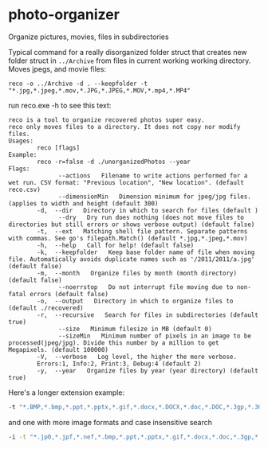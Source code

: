 # photo-organizer
Organize pictures, movies, files in subdirectories

Typical command for a really disorganized folder struct that creates new folder struct in `../Archive` from files in current working working directory. Moves jpegs, and movie files:
```shell script
reco -o ../Archive -d . --keepfolder -t "*.jpg,*.jpeg,*.mov,*.JPG,*.JPEG,*.MOV,*.mp4,*.MP4"
```

run reco.exe -h to see this text:
```
reco is a tool to organize recovered photos super easy.
reco only moves files to a directory. It does not copy nor modify files.
Usages:
        reco [flags]
Example:
        reco -r=false -d ./unorganizedPhotos --year
Flags:
              --actions   Filename to write actions performed for a wet run. CSV format: "Previous location", "New location". (default reco.csv)
              --dimensionMin   Dimension minimum for jpeg/jpg files. (applies to width and height (default 300)
        -d,  --dir   Directory in which to search for files (default )
              --dry   Dry run does nothing (does not move files to directories but still errors or shows verbose output) (default false)
        -t,  --ext   Matching shell file pattern. Separate patterns with commas. See go's filepath.Match() (default *.jpg,*.jpeg,*.mov)
        -h,  --help   Call for help! (default false)
        -k,  --keepfolder   Keep base folder name of file when moving file. Automatically avoids duplicate names such as '/2011/2011/a.jpg' (default false)
        -m,  --month   Organize files by month (month directory) (default false)
              --noerrstop   Do not interrupt file moving due to non-fatal errors (default false)
        -o,  --output   Directory in which to organize files to (default ./recovered)
        -r,  --recursive   Search for files in subdirectories (default true)
              --size   Minimum filesize in MB (default 0)
              --sizeMin   Minimum number of pixels in an image to be processed(jpeg/jpg). Divide this number by a million to get Megapixels. (default 100000)
        -V,  --verbose   Log level, the higher the more verbose.
        Errors:1, Info:2, Print:3, Debug:4 (default 2)
        -y,  --year   Organize files by year (year directory) (default true)
```

Here's a longer extension example:

```bash
-t "*.BMP,*.bmp,*.ppt,*.pptx,*.gif,*.docx,*.DOCX,*.doc,*.DOC,*.3gp,*.3GP,*.MTS,*.mts,*.jpg,*.JPG,*.JPEG,*.jpeg,*.MOV,*.mov,*.mp4,*.MP4,*.wmv,*.WMV,*.mpg,*.MPG,*.mpeg,*.MPEG"
```

and one with more image formats and case insensitive search

```bash
-i -t "*.jp0,*.jpf,*.nef,*.bmp,*.ppt,*.pptx,*.gif,*.docx,*.doc,*.3gp,*.mts,*.jpg,*.jpeg,*.mov,*.mp4,*.wmv,*.mpg,*.mpeg"
```
